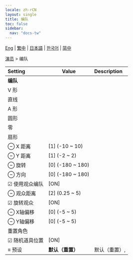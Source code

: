 ```yaml
---
locale: zh-rCN
layout: single
title: 编队
toc: false
sidebar:
  nav: "docs-tw"
---
```

[Eng](/dancexr/menu/2025.4/actors/formation) | [繁中](/tw/dancexr/menu/2025.4/actors/formation) | [日本語](/jp/dancexr/menu/2025.4/actors/formation) | [한국어](/kr/dancexr/menu/2025.4/actors/formation) | [简中](/zh/dancexr/menu/2025.4/actors/formation)

[演员](../menu#演员) > 编队



| Setting | Value | Description |
| :--- | --- | :--- |
|<nobr> **编队**</nobr>|| 
|<nobr> V 形</nobr>|| 
|<nobr> 直线</nobr>|| 
|<nobr> A 形</nobr>|| 
|<nobr> 圆形</nobr>|| 
|<nobr> 零</nobr>|| 
|<nobr> 扇形</nobr>|| 
|<nobr> ⊖ X 距离</nobr>| [1] (-10 ~ 10) | 
|<nobr> ⊖ Y 距离</nobr>| [1] (-2 ~ 2) | 
|<nobr> ⊖ 旋转</nobr>| [0] (-180 ~ 180) | 
|<nobr> ⊖ 方向</nobr>| [0] (-180 ~ 180) | 
|<nobr> ☑ 使用观众编队</nobr>| [ON] | 
|<nobr> ⊖ 观众距离</nobr>| [2] (0.25 ~ 5) | 
|<nobr> ☑ 旋转观众</nobr>| [ON] | 
|<nobr> ⊖ X轴偏移</nobr>| [0] (-5 ~ 5) | 
|<nobr> ⊖ Y轴偏移</nobr>| [0] (-5 ~ 5) | 
|<nobr> 重置角色</nobr>|| 
|<nobr> ☑ 随机道具位置</nobr>| [ON] | 
|<nobr> ≡ 预设</nobr>| **默认（重置）** | 默认（重置）,  |
